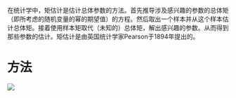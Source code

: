 在统计学中，矩估计是估计总体参数的方法。首先推导涉及感兴趣的参数的总体矩（即所考虑的随机变量的幂的期望值）的方程。然后取出一个样本并从这个样本估计总体矩。接着使用样本矩取代（未知的）总体矩，解出感兴趣的参数。从而得到那些参数的估计。矩估计是由英国统计学家Pearson于1894年提出的。
# 方法
![](http://note.youdao.com/yws/api/personal/file/F03379CDEF8E418D938B8D6482333E35?method=download&shareKey=e2b77c5d2d399381056ceaea7fd17198)